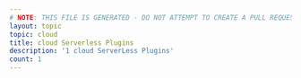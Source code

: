 ```yaml
---
# NOTE: THIS FILE IS GENERATED - DO NOT ATTEMPT TO CREATE A PULL REQUEST TO UPDATE THE DATA. 
layout: topic
topic: cloud
title: cloud Serverless Plugins
description: '1 cloud ServerLess Plugins'
count: 1
---
```

